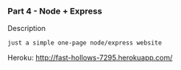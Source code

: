 ### Part 4 - Node + Express

Description
```
just a simple one-page node/express website
```

Heroku: http://fast-hollows-7295.herokuapp.com/
